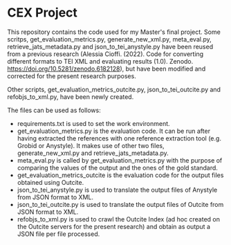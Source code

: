 # CEX Project

This repository contains the code used for my Master's final project. 
Some scritps, get_evaluation_metrics.py, generate_new_xml.py, meta_eval.py, retrieve_jats_metadata.py and json_to_tei_anystyle.py have been reused from a previous research (Alessia Cioffi. (2022). Code for converting different formats to TEI XML and evaluating results (1.0). Zenodo. https://doi.org/10.5281/zenodo.6182128), but have been modified and corrected for the present research purposes.

Other scripts, get_evaluation_metrics_outcite.py, json_to_tei_outcite.py and refobjs_to_xml.py, have been newly created. 

The files can be used as follows:
- requirements.txt is used to set the work environment.
- get_evaluation_metrics.py is the evaluation code. It can be run after having extracted the references with one reference extraction tool (e.g. Grobid or Anystyle). It makes use of other two files, generate_new_xml.py and retrieve_jats_metadata.py.
- meta_eval.py is called by get_evaluation_metrics.py with the purpose of comparing the values of the output and the ones of the gold standard.
- get_evaluation_metrics_outcite is the evaluation code for the output files obtained using Outcite.
- json_to_tei_anystyle.py is used to translate the output files of Anystyle from JSON format to XML.
- json_to_tei_outcite.py is used to translate the output files of Outcite from JSON format to XML.
- refobjs_to_xml.py is used to crawl the Outcite Index (ad hoc created on the Outcite servers for the present research) and obtain as output a JSON file per file processed.
